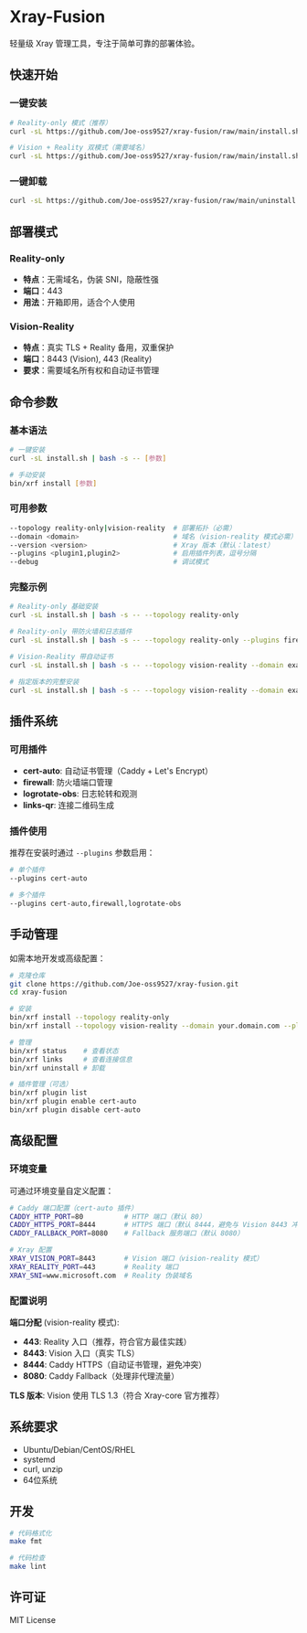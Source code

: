 # Xray-Fusion

轻量级 Xray 管理工具，专注于简单可靠的部署体验。

## 快速开始

### 一键安装
```bash
# Reality-only 模式（推荐）
curl -sL https://github.com/Joe-oss9527/xray-fusion/raw/main/install.sh | bash -s -- --topology reality-only

# Vision + Reality 双模式（需要域名）
curl -sL https://github.com/Joe-oss9527/xray-fusion/raw/main/install.sh | bash -s -- --topology vision-reality --domain your.domain.com --plugins cert-auto
```

### 一键卸载
```bash
curl -sL https://github.com/Joe-oss9527/xray-fusion/raw/main/uninstall.sh | bash
```

## 部署模式

### Reality-only
- **特点**：无需域名，伪装 SNI，隐蔽性强
- **端口**：443
- **用法**：开箱即用，适合个人使用

### Vision-Reality
- **特点**：真实 TLS + Reality 备用，双重保护
- **端口**：8443 (Vision), 443 (Reality)
- **要求**：需要域名所有权和自动证书管理

## 命令参数

### 基本语法
```bash
# 一键安装
curl -sL install.sh | bash -s -- [参数]

# 手动安装
bin/xrf install [参数]
```

### 可用参数
```bash
--topology reality-only|vision-reality  # 部署拓扑（必需）
--domain <domain>                       # 域名（vision-reality 模式必需）
--version <version>                     # Xray 版本（默认：latest）
--plugins <plugin1,plugin2>             # 启用插件列表，逗号分隔
--debug                                 # 调试模式
```

### 完整示例
```bash
# Reality-only 基础安装
curl -sL install.sh | bash -s -- --topology reality-only

# Reality-only 带防火墙和日志插件
curl -sL install.sh | bash -s -- --topology reality-only --plugins firewall,logrotate-obs

# Vision-Reality 带自动证书
curl -sL install.sh | bash -s -- --topology vision-reality --domain example.com --plugins cert-auto

# 指定版本的完整安装
curl -sL install.sh | bash -s -- --topology vision-reality --domain example.com --version v1.8.0 --plugins cert-auto,firewall
```

## 插件系统

### 可用插件
- **cert-auto**: 自动证书管理（Caddy + Let's Encrypt）
- **firewall**: 防火墙端口管理
- **logrotate-obs**: 日志轮转和观测
- **links-qr**: 连接二维码生成

### 插件使用
推荐在安装时通过 `--plugins` 参数启用：

```bash
# 单个插件
--plugins cert-auto

# 多个插件
--plugins cert-auto,firewall,logrotate-obs
```

## 手动管理

如需本地开发或高级配置：

```bash
# 克隆仓库
git clone https://github.com/Joe-oss9527/xray-fusion.git
cd xray-fusion

# 安装
bin/xrf install --topology reality-only
bin/xrf install --topology vision-reality --domain your.domain.com --plugins cert-auto

# 管理
bin/xrf status    # 查看状态
bin/xrf links     # 查看连接信息
bin/xrf uninstall # 卸载

# 插件管理（可选）
bin/xrf plugin list
bin/xrf plugin enable cert-auto
bin/xrf plugin disable cert-auto
```

## 高级配置

### 环境变量

可通过环境变量自定义配置：

```bash
# Caddy 端口配置（cert-auto 插件）
CADDY_HTTP_PORT=80          # HTTP 端口（默认 80）
CADDY_HTTPS_PORT=8444       # HTTPS 端口（默认 8444，避免与 Vision 8443 冲突）
CADDY_FALLBACK_PORT=8080    # Fallback 服务端口（默认 8080）

# Xray 配置
XRAY_VISION_PORT=8443       # Vision 端口（vision-reality 模式）
XRAY_REALITY_PORT=443       # Reality 端口
XRAY_SNI=www.microsoft.com  # Reality 伪装域名
```

### 配置说明

**端口分配** (vision-reality 模式):
- **443**: Reality 入口（推荐，符合官方最佳实践）
- **8443**: Vision 入口（真实 TLS）
- **8444**: Caddy HTTPS（自动证书管理，避免冲突）
- **8080**: Caddy Fallback（处理非代理流量）

**TLS 版本**: Vision 使用 TLS 1.3（符合 Xray-core 官方推荐）

## 系统要求

- Ubuntu/Debian/CentOS/RHEL
- systemd
- curl, unzip
- 64位系统

## 开发

```bash
# 代码格式化
make fmt

# 代码检查
make lint
```

## 许可证

MIT License